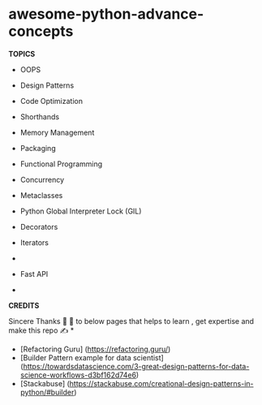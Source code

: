 # awesome-python-advance-concepts

**TOPICS** 

* OOPS
* Design Patterns
* Code Optimization
* Shorthands
* Memory Management
* Packaging
* Functional Programming
* Concurrency
* Metaclasses
* Python Global Interpreter Lock (GIL)
* Decorators
* Iterators
* 

* Fast API
* 


**CREDITS**

Sincere Thanks :pray: :pray: to below pages that helps to learn , get expertise and make this repo :writing_hand: * 

  * [Refactoring Guru] (https://refactoring.guru/)
  * [Builder Pattern example for data scientist] (https://towardsdatascience.com/3-great-design-patterns-for-data-science-workflows-d3bf162d74e6)
  * [Stackabuse] (https://stackabuse.com/creational-design-patterns-in-python/#builder)

